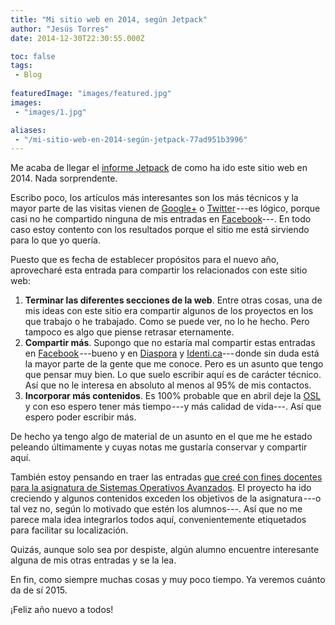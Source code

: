 ```yaml
---
title: "Mi sitio web en 2014, según Jetpack"
author: "Jesús Torres"
date: 2014-12-30T22:30:55.000Z

toc: false
tags:
 - Blog
 
featuredImage: "images/featured.jpg" 
images:
 - "images/1.jpg" 

aliases:
 - "/mi-sitio-web-en-2014-según-jetpack-77ad951b3996"
---
```


Me acaba de llegar el [informe Jetpack](http://jetpack.me/annual-report/62830682/2014/) de como ha ido este sitio web en 2014.
Nada sorprendente.

Escribo poco, los artículos más interesantes son los más técnicos y la mayor parte de las visitas vienen de [Google+](http://plus.google.com/) o [Twitter](http://twitte.com) ---es lógico, porque casi no he compartido ninguna de mis entradas en [Facebook](http://facebook.com/)---.
En todo caso estoy contento con los resultados porque el sitio me está sirviendo para lo que yo quería.

Puesto que es fecha de establecer propósitos para el nuevo año, aprovecharé esta entrada para compartir los relacionados con este sitio web:

1. **Terminar las diferentes secciones de la web**.
Entre otras cosas, una de mis ideas con este sitio era compartir algunos de los proyectos en los que trabajo o he trabajado.
Como se puede ver, no lo he hecho.
Pero tampoco es algo que piense retrasar eternamente.
2. **Compartir más**.
Supongo que no estaría mal compartir estas entradas en [Facebook](http://facebook.com/) ---bueno y en [Diaspora](https://www.joindiaspora.com/) y [Identi.ca](https://identi.ca/)--- donde sin duda está la mayor parte de la gente que me conoce.
Pero es un asunto que tengo que pensar muy bien.
Lo que suelo escribir aquí es de carácter técnico.
Así que no le interesa en absoluto al menos al 95% de mis contactos.
3. **Incorporar más contenidos**.
Es 100% probable que en abril deje la [OSL](http://osl.ull.es/) y con eso espero tener más tiempo ---y más calidad de vida---.
Así que espero poder escribir más.

De hecho ya tengo algo de material de un asunto en el que me he estado peleando últimamente y cuyas notas me gustaría conservar y compartir aquí.

También estoy pensando en traer las entradas [que creé con fines docentes para la asignatura de Sistemas Operativos Avanzados](http://web.archive.org/web/20140810010156/http://ull-etsii-sistemas-operativos.github.io:80/videovigilancia-blog/).
El proyecto ha ido creciendo y algunos contenidos exceden los objetivos de la asignatura ---o tal vez no, según lo motivado que estén los alumnos---.
Así que no me parece mala idea integrarlos todos aquí, convenientemente etiquetados para facilitar su localización.

Quizás, aunque solo sea por despiste, algún alumno encuentre interesante alguna de mis otras entradas y se la lea.

En fin, como siempre muchas cosas y muy poco tiempo.
Ya veremos cuánto da de sí 2015.
 
¡Feliz año nuevo a todos!
